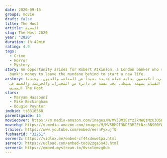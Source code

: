 ```yaml
---
date: 2020-09-15
groups: movie
draft: false
title: The Host
artitle: المضيف
slug: The Host 2020
year: "2020"
duration: 1h 42min
rating: 4.9
tags:
  - Crime
  - Horror
  - Mystery
story: An opportunity arises for Robert Atkinson, a London banker who risks his
  bank's money to leave the mundane behind to start a new life.
arstory: يحاول روبرت أتكينسون بداية حياة جديدة بعيداً عن المتاعب والديون، وعندما
  يوافق على القيام بمهمة بسيطة، يجد نفسه في دائرة من المخدرات والجريمة والعنف في
  المضيف The Host
stars:
  - Maryam Hassouni
  - Mike Beckingham
  - Dougie Poynter
imdbid: tt8316568
parentsguide: 15
moviecover: https://m.media-amazon.com/images/M/MV5BM2EzYzJkMWQtMzU3OS00ZTE0LWEzN2MtY2Y3MTQ5Y2YzOTAzXkEyXkFqcGdeQXVyNjUxMjc1OTM@._V1_SY1000_CR0,0,674,1000_AL_.jpg
moviebg: https://m.media-amazon.com/images/M/MV5BM2I3NDE3M2EtNzc3NS00YWU2LTk3NDUtN2MzODQ2YTYwOTMzXkEyXkFqcGdeQXVyODcyOTQ5Nzc@._V1_SX1777_CR0,0,1777,744_AL_.jpg
trailer: https://www.youtube.com/embed/eernPyxujf0
fushaarid: "32251"
server2: https://vidlox.me/embed-cf44xdewe1pa.html
server3: https://uqload.com/embed-toc82zga5o43.html
server4: https://embed.mystream.to/0vsxlemzg0ub
---
```

